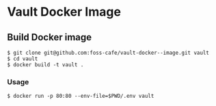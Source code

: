 # Vault Docker Image

## Build Docker image
```
$ git clone git@github.com:foss-cafe/vault-docker--image.git vault
$ cd vault 
$ docker build -t vault .
```
### Usage
```
$ docker run -p 80:80 --env-file=$PWD/.env vault
```
